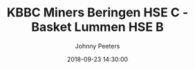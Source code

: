---
layout: album
title:  KBBC Miners Beringen HSE C - Basket Lummen HSE B
description: Bekijk hier het debut van Juan Puyo, tijdens de wedstrijd tegen KBBC Miners Beringen HSE C. Juan is een speler uit Argentinië die mee het mooie weer gaat maken bij onze Heren B.
date: 2018-09-23 14:30:00
cover: /albums/2018-09-23-KBBC-Miners-Beringen-HSE-C-Basket-Lummen-HSE-B/thumbnails/Juan-Puyo-2.jpg
author: Johnny Peeters
archived: true
pagination: 
  enabled: true
  images: true
  imageLayout: image
  itemsPerPage: 64
---